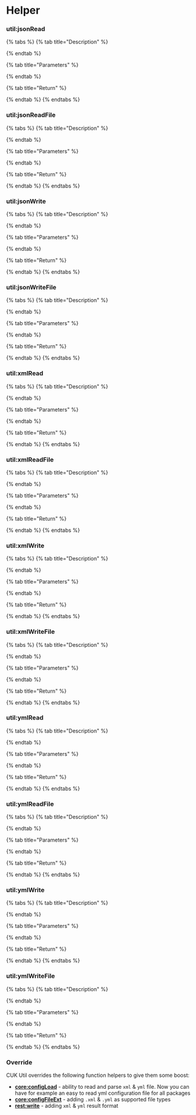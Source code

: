 # Helper

### util:jsonRead

{% tabs %}
{% tab title="Description" %}

{% endtab %}

{% tab title="Parameters" %}

{% endtab %}

{% tab title="Return" %}

{% endtab %}
{% endtabs %}

### util:jsonReadFile

{% tabs %}
{% tab title="Description" %}

{% endtab %}

{% tab title="Parameters" %}

{% endtab %}

{% tab title="Return" %}

{% endtab %}
{% endtabs %}

### util:jsonWrite

{% tabs %}
{% tab title="Description" %}

{% endtab %}

{% tab title="Parameters" %}

{% endtab %}

{% tab title="Return" %}

{% endtab %}
{% endtabs %}

### util:jsonWriteFile

{% tabs %}
{% tab title="Description" %}

{% endtab %}

{% tab title="Parameters" %}

{% endtab %}

{% tab title="Return" %}

{% endtab %}
{% endtabs %}

### util:xmlRead

{% tabs %}
{% tab title="Description" %}

{% endtab %}

{% tab title="Parameters" %}

{% endtab %}

{% tab title="Return" %}

{% endtab %}
{% endtabs %}

### util:xmlReadFile

{% tabs %}
{% tab title="Description" %}

{% endtab %}

{% tab title="Parameters" %}

{% endtab %}

{% tab title="Return" %}

{% endtab %}
{% endtabs %}

### util:xmlWrite

{% tabs %}
{% tab title="Description" %}

{% endtab %}

{% tab title="Parameters" %}

{% endtab %}

{% tab title="Return" %}

{% endtab %}
{% endtabs %}

### util:xmlWriteFile

{% tabs %}
{% tab title="Description" %}

{% endtab %}

{% tab title="Parameters" %}

{% endtab %}

{% tab title="Return" %}

{% endtab %}
{% endtabs %}

### util:ymlRead

{% tabs %}
{% tab title="Description" %}

{% endtab %}

{% tab title="Parameters" %}

{% endtab %}

{% tab title="Return" %}

{% endtab %}
{% endtabs %}

### util:ymlReadFile

{% tabs %}
{% tab title="Description" %}

{% endtab %}

{% tab title="Parameters" %}

{% endtab %}

{% tab title="Return" %}

{% endtab %}
{% endtabs %}

### util:ymlWrite

{% tabs %}
{% tab title="Description" %}

{% endtab %}

{% tab title="Parameters" %}

{% endtab %}

{% tab title="Return" %}

{% endtab %}
{% endtabs %}

### util:ymlWriteFile

{% tabs %}
{% tab title="Description" %}

{% endtab %}

{% tab title="Parameters" %}

{% endtab %}

{% tab title="Return" %}

{% endtab %}
{% endtabs %}

### Override

CUK Util overrides the following function helpers to give them some boost:

* [**core:configLoad**](../rappopo-cuk/helper.md#core-configload) - ability to read and parse `xml` & `yml` file. Now you can have for example an easy to read yml configuration file for all packages
* [**core:configFileExt**](../rappopo-cuk/helper.md#core-configfileext) - adding `.xml` & `.yml` as supported file types
* [**rest:write**](../rappopo-cuk-rest/helper.md#rest-write) - adding `xml` & `yml` result format


